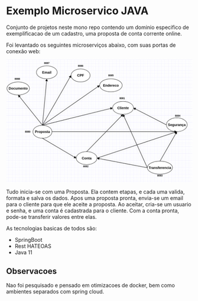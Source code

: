 # Exemplo Microservico JAVA

Conjunto de projetos neste mono repo contendo um dominio especifico de exemplificacao de um cadastro, uma proposta de conta corrente online.

Foi levantado os seguintes microserviços abaixo, com suas portas de conexão web:

![alt text](https://github.com/jopss/exemplo-java-microservicos/blob/main/docs/micros.png?raw=true)

Tudo inicia-se com uma Proposta. Ela contem etapas, e cada uma valida, formata e salva os dados. Apos uma proposta pronta, envia-se um email para o cliente para que ele aceite a proposta. Ao aceitar, cria-se um usuario e senha, e uma conta é cadastrada para o cliente. Com a conta pronta, pode-se transferir valores entre elas.

As tecnologias basicas de todos são:

* SpringBoot
* Rest HATEOAS
* Java 11

## Observacoes

Nao foi pesquisado e pensado em otimizacoes de docker, bem como ambientes separados com spring cloud.
